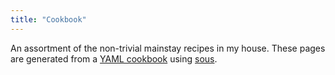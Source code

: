 ```yaml
---
title: "Cookbook"
---
```


An assortment of the non-trivial mainstay recipes in my house. These pages are
generated from a [YAML cookbook](https://github.com/emar10/cookbook/) using
[sous](https://github.com/emar10/sous/).

